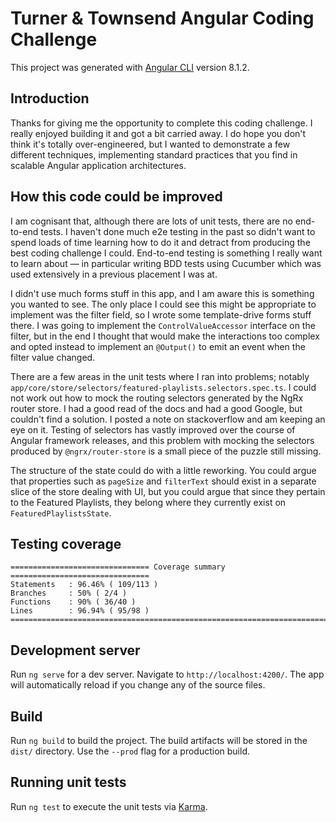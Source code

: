 # Turner & Townsend Angular Coding Challenge

This project was generated with [Angular CLI](https://github.com/angular/angular-cli) version 8.1.2.

## Introduction

Thanks for giving me the opportunity to complete this coding challenge. I really enjoyed
building it and got a bit carried away. I do hope you don't think it's totally
over-engineered, but I wanted to demonstrate a few different techniques, implementing 
standard practices that you find in scalable Angular application architectures.

## How this code could be improved

I am cognisant that, although there are lots of unit tests, there are no end-to-end tests.
I haven't done much e2e testing in the past so didn't want to spend loads of time
learning how to do it and detract from producing the best coding challenge I could. End-to-end testing
is something I really want to learn about &mdash; in particular writing BDD tests using
Cucumber which was used extensively in a previous placement I was at.

I didn't use much forms stuff in this app, and I am aware this is something you wanted to see. The only
place I could see this might be appropriate to implement was the filter field, so I 
wrote some template-drive forms stuff there. I was going to implement the `ControlValueAccessor` interface on
the filter, but in the end I thought that would make the interactions too complex and opted instead
to implement an `@Output()` to emit an event when the filter value changed.

There are a few areas in the unit tests where I ran into problems; notably 
`app/core/store/selectors/featured-playlists.selectors.spec.ts`. I could not work out how
to mock the routing selectors generated by the NgRx router store. I had a good read of the 
docs and had a good Google, but couldn't find a solution. I posted a note on
stackoverflow and am keeping an eye on it. Testing of selectors has vastly improved over
the course of Angular framework releases, and this problem with mocking the selectors produced
by `@ngrx/router-store` is a small piece of the puzzle still missing.

The structure of the state could do with a little reworking. You could argue that properties
such as `pageSize` and `filterText` should exist in a separate slice of the store dealing with UI, but 
you could argue that since they pertain to the Featured Playlists, they belong where they currently
exist on `FeaturedPlaylistsState`.

## Testing coverage
```
=============================== Coverage summary ===============================  
Statements   : 96.46% ( 109/113 )  
Branches     : 50% ( 2/4 )  
Functions    : 90% ( 36/40 )  
Lines        : 96.94% ( 95/98 )  
================================================================================
```
## Development server

Run `ng serve` for a dev server. Navigate to `http://localhost:4200/`. The app will automatically reload if you change any of the source files.

## Build

Run `ng build` to build the project. The build artifacts will be stored in the `dist/` directory. Use the `--prod` flag for a production build.

## Running unit tests

Run `ng test` to execute the unit tests via [Karma](https://karma-runner.github.io).
